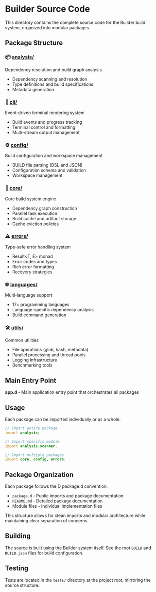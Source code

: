 # Builder Source Code

This directory contains the complete source code for the Builder build system, organized into modular packages.

## Package Structure

### 📦 [analysis/](analysis/)
Dependency resolution and build graph analysis
- Dependency scanning and resolution
- Type definitions and build specifications
- Metadata generation

### 🎨 [cli/](cli/)
Event-driven terminal rendering system
- Build events and progress tracking
- Terminal control and formatting
- Multi-stream output management

### ⚙️ [config/](config/)
Build configuration and workspace management
- BUILD file parsing (DSL and JSON)
- Configuration schema and validation
- Workspace management

### 🔧 [core/](core/)
Core build system engine
- Dependency graph construction
- Parallel task execution
- Build cache and artifact storage
- Cache eviction policies

### ⚠️ [errors/](errors/)
Type-safe error handling system
- Result<T, E> monad
- Error codes and types
- Rich error formatting
- Recovery strategies

### 🌐 [languages/](languages/)
Multi-language support
- 17+ programming languages
- Language-specific dependency analysis
- Build command generation

### 🛠️ [utils/](utils/)
Common utilities
- File operations (glob, hash, metadata)
- Parallel processing and thread pools
- Logging infrastructure
- Benchmarking tools

## Main Entry Point

**app.d** - Main application entry point that orchestrates all packages

## Usage

Each package can be imported individually or as a whole:

```d
// Import entire package
import analysis;

// Import specific module
import analysis.scanner;

// Import multiple packages
import core, config, errors;
```

## Package Organization

Each package follows the D package.d convention:
- `package.d` - Public imports and package documentation
- `README.md` - Detailed package documentation
- Module files - Individual implementation files

This structure allows for clean imports and modular architecture while maintaining clear separation of concerns.

## Building

The source is built using the Builder system itself. See the root `BUILD` and `BUILD.json` files for build configuration.

## Testing

Tests are located in the `tests/` directory at the project root, mirroring the source structure.

